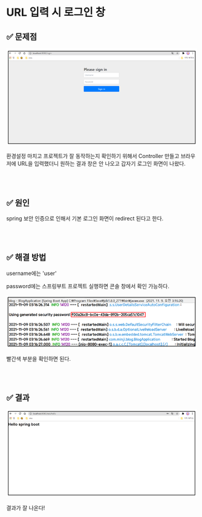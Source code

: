 # URL 입력 시 로그인 창

## ✅ 문제점

![1](img/03/1.png)

환경설정 마치고 프로젝트가 잘 동작하는지 확인하기 위해서 Controller 만들고 브라우저에 URL을 입력했더니 원하는 결과 창은 안 나오고 갑자기 로그인 화면이 나왔다.

<br><br>

## ✅ 원인

spring 보안 인증으로 인해서 기본 로그인 화면이 redirect 된다고 한다.

<br><br>

## ✅ 해결 방법

username에는 'user'

password에는 스프링부트 프로젝트 실행하면 콘솔 창에서 확인 가능하다.

![2](img/03/2.png)

빨간색 부분을 확인하면 된다.

<br><br>

## ✅ 결과

![3](img/03/3.png)

결과가 잘 나온다!
